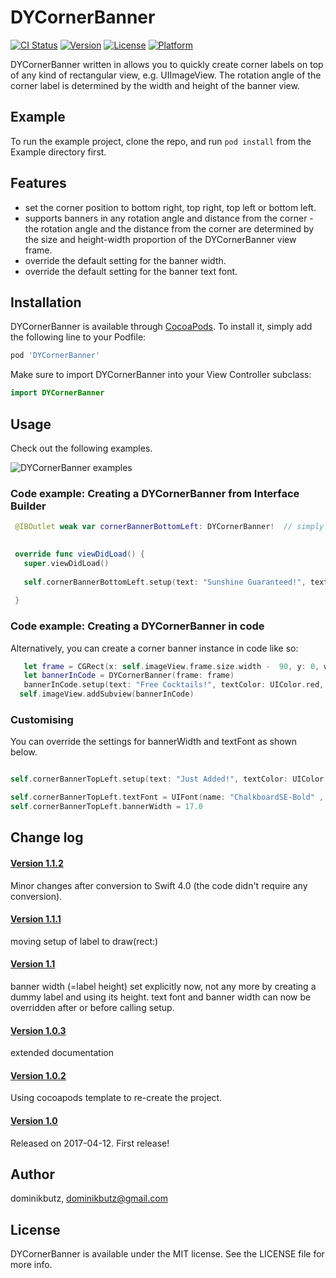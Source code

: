 # DYCornerBanner

[![CI Status](http://img.shields.io/travis/dominikbutz/DYCornerBanner.svg?style=flat)](https://travis-ci.org/dominikbutz/DYCornerBanner)
[![Version](https://img.shields.io/cocoapods/v/DYCornerBanner.svg?style=flat)](http://cocoapods.org/pods/DYCornerBanner)
[![License](https://img.shields.io/cocoapods/l/DYCornerBanner.svg?style=flat)](http://cocoapods.org/pods/DYCornerBanner)
[![Platform](https://img.shields.io/cocoapods/p/DYCornerBanner.svg?style=flat)](http://cocoapods.org/pods/DYCornerBanner)


DYCornerBanner written in allows you to quickly create corner labels on top of any kind of rectangular view, e.g. UIImageView. The rotation angle of the corner label is determined by the width and height of the banner view.  

## Example

To run the example project, clone the repo, and run `pod install` from the Example directory first.

## Features

* set the corner position to bottom right, top right, top left or bottom left.
* supports banners in any rotation angle and distance from the corner - the rotation angle and the distance from the corner are determined by the size and height-width proportion of the DYCornerBanner view frame. 
* override the default setting for the banner width. 
* override the default setting for the banner text font.

## Installation

DYCornerBanner is available through [CocoaPods](https://cocoapods.org/?q=dycornerbanner). To install
it, simply add the following line to your Podfile:

```ruby
pod 'DYCornerBanner'
```

Make sure to import DYCornerBanner into your View Controller subclass:

```Swift
import DYCornerBanner
```

## Usage

Check out the following examples.

![DYCornerBanner examples](./gitResources/cornerBannerExamples.png "Corner banner examples")

### Code example: Creating a DYCornerBanner from Interface Builder

```Swift
 @IBOutlet weak var cornerBannerBottomLeft: DYCornerBanner!  // simply drop a UIView into the VC from interface builder in storyboard  and set the UIView class to DYCornerBanner
 

 override func viewDidLoad() {
   super.viewDidLoad()
   
   self.cornerBannerBottomLeft.setup(text: "Sunshine Guaranteed!", textColor: 	UIColor.black, bannerColor: UIColor.yellow, position: .bottomLeft)
   
 }

```

### Code example: Creating a DYCornerBanner in code

Alternatively, you can create a corner banner instance in code like so: 
```Swift
   let frame = CGRect(x: self.imageView.frame.size.width -  90, y: 0, width: 90, height: 90)
   let bannerInCode = DYCornerBanner(frame: frame)
   bannerInCode.setup(text: "Free Cocktails!", textColor: UIColor.red, bannerColor: UIColor.white.withAlphaComponent(0.6), position: .topRight)
  self.imageView.addSubview(bannerInCode)
```


### Customising
You can override the settings for bannerWidth and textFont as shown below.  

```Swift

self.cornerBannerTopLeft.setup(text: "Just Added!", textColor: UIColor.white, bannerColor: UIColor.grassGreen(), position: .topLeft)

self.cornerBannerTopLeft.textFont = UIFont(name: "ChalkboardSE-Bold" , size: 15.0)!
self.cornerBannerTopLeft.bannerWidth = 17.0

```
## Change log

#### [Version 1.1.2](https://github.com/DominikButz/DYCornerBanner/releases/tag/1.1.2)
Minor changes after conversion to Swift 4.0 (the code didn't require any conversion). 

#### [Version 1.1.1](https://github.com/DominikButz/DYCornerBanner/releases/tag/1.1.1)
moving setup of label to draw(rect:) 

#### [Version 1.1](https://github.com/DominikButz/DYCornerBanner/releases/tag/1.1)
banner width (=label height) set explicitly now, not any more by creating a dummy label and using its height. text font and banner width can now be overridden after or before calling setup. 

#### [Version 1.0.3](https://github.com/DominikButz/DYCornerBanner/releases/tag/1.0.3)
extended documentation

#### [Version 1.0.2](https://github.com/DominikButz/DYCornerBanner/releases/tag/1.0.2)
Using cocoapods template to re-create the project.

#### [Version 1.0](https://github.com/DominikButz/DYCornerBanner/releases/tag/1.0)
Released on 2017-04-12.
First release!

## Author

dominikbutz, dominikbutz@gmail.com

## License

DYCornerBanner is available under the MIT license. See the LICENSE file for more info.


